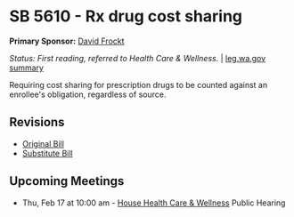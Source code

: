 # SB 5610 - Rx drug cost sharing
**Primary Sponsor:** [David Frockt](/person/leg/david.frockt.md)

*Status: First reading, referred to Health Care & Wellness.* | [leg.wa.gov summary](https://app.leg.wa.gov/billsummary?BillNumber=5610&Year=2021)

Requiring cost sharing for prescription drugs to be counted against an enrollee's obligation, regardless of source.

## Revisions
* [Original Bill](1/)
* [Substitute Bill](S/)

## Upcoming Meetings
* Thu, Feb 17 at 10:00 am - [House Health Care & Wellness](/house/2021-22/HCW/) Public Hearing